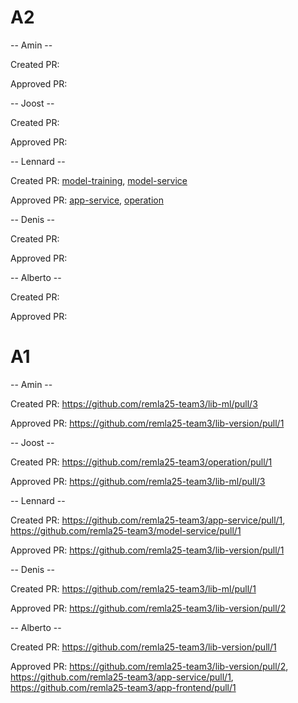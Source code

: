 # A2

-- Amin --

Created PR:

Approved PR:

-- Joost --

Created PR:

Approved PR:

-- Lennard --

Created PR: [model-training](https://github.com/remla25-team3/model-training/pull/1), [model-service](https://github.com/remla25-team3/model-service/pull/4)

Approved PR: [app-service](https://github.com/remla25-team3/app-service/pull/3#pullrequestreview-2831484638), [operation](https://github.com/remla25-team3/operation/pull/12)

-- Denis --

Created PR:

Approved PR:

-- Alberto --

Created PR:

Approved PR:


# A1

-- Amin --

Created PR: https://github.com/remla25-team3/lib-ml/pull/3

Approved PR: https://github.com/remla25-team3/lib-version/pull/1

-- Joost --

Created PR: https://github.com/remla25-team3/operation/pull/1

Approved PR: https://github.com/remla25-team3/lib-ml/pull/3

-- Lennard --

Created PR: https://github.com/remla25-team3/app-service/pull/1, https://github.com/remla25-team3/model-service/pull/1

Approved PR: https://github.com/remla25-team3/lib-version/pull/1

-- Denis --

Created PR: https://github.com/remla25-team3/lib-ml/pull/1

Approved PR: https://github.com/remla25-team3/lib-version/pull/2

-- Alberto --

Created PR: https://github.com/remla25-team3/lib-version/pull/1

Approved PR: https://github.com/remla25-team3/lib-version/pull/2, https://github.com/remla25-team3/app-service/pull/1, https://github.com/remla25-team3/app-frontend/pull/1
